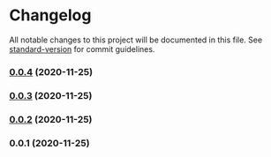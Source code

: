 # Changelog

All notable changes to this project will be documented in this file. See [standard-version](https://github.com/conventional-changelog/standard-version) for commit guidelines.

### [0.0.4](https://github.com/lilian-promenzio/storybook-vue-helper/compare/v0.0.3...v0.0.4) (2020-11-25)

### [0.0.3](https://github.com/lilian-promenzio/storybook-vue-helper/compare/v0.0.2...v0.0.3) (2020-11-25)

### [0.0.2](https://github.com/lilian-promenzio/storybook-vue-helper/compare/v0.0.1...v0.0.2) (2020-11-25)

### 0.0.1 (2020-11-25)
